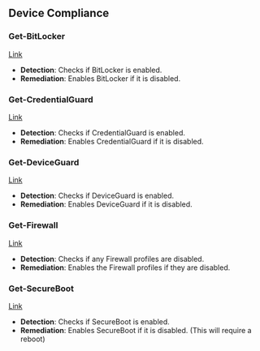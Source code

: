 ## Device Compliance

### Get-BitLocker
[Link](https://github.com/AntoPorter/Intune-Remediations/tree/main/DeviceCompliance/Get-BitLocker)
- **Detection**: Checks if BitLocker is enabled.
- **Remediation**: Enables BitLocker if it is disabled.

### Get-CredentialGuard
[Link](https://github.com/AntoPorter/Intune-Remediations/tree/main/DeviceCompliance/Get-CredentialGuard)
- **Detection**: Checks if CredentialGuard is enabled.
- **Remediation**: Enables CredentialGuard if it is disabled.

### Get-DeviceGuard
[Link](https://github.com/AntoPorter/Intune-Remediations/tree/main/DeviceCompliance/Get-DeviceGuard)
- **Detection**: Checks if DeviceGuard is enabled.
- **Remediation**: Enables DeviceGuard if it is disabled.

### Get-Firewall
[Link](https://github.com/AntoPorter/Intune-Remediations/tree/main/DeviceCompliance/Get-Firewall)
- **Detection**: Checks if any Firewall profiles are disabled.
- **Remediation**: Enables the Firewall profiles if they are disabled.

### Get-SecureBoot
[Link](https://github.com/AntoPorter/Intune-Remediations/tree/main/DeviceCompliance/Get-SecureBoot)
- **Detection**: Checks if SecureBoot is enabled.
- **Remediation**: Enables SecureBoot if it is disabled. (This will require a reboot)